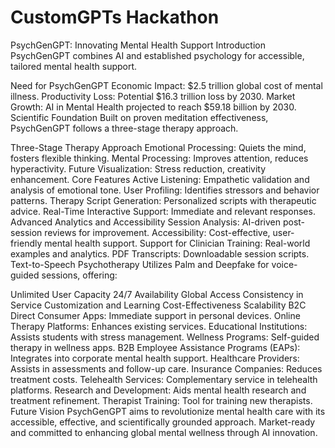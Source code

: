 # CustomGPTs Hackathon

PsychGenGPT: Innovating Mental Health Support
Introduction
PsychGenGPT combines AI and established psychology for accessible, tailored mental health support.

Need for PsychGenGPT
Economic Impact: $2.5 trillion global cost of mental illness.
Productivity Loss: Potential $16.3 trillion loss by 2030.
Market Growth: AI in Mental Health projected to reach $59.18 billion by 2030.
Scientific Foundation
Built on proven meditation effectiveness, PsychGenGPT follows a three-stage therapy approach.

Three-Stage Therapy Approach
Emotional Processing: Quiets the mind, fosters flexible thinking.
Mental Processing: Improves attention, reduces hyperactivity.
Future Visualization: Stress reduction, creativity enhancement.
Core Features
Active Listening: Empathetic validation and analysis of emotional tone.
User Profiling: Identifies stressors and behavior patterns.
Therapy Script Generation: Personalized scripts with therapeutic advice.
Real-Time Interactive Support: Immediate and relevant responses.
Advanced Analytics and Accessibility
Session Analysis: AI-driven post-session reviews for improvement.
Accessibility: Cost-effective, user-friendly mental health support.
Support for Clinician Training: Real-world examples and analytics.
PDF Transcripts: Downloadable session scripts.
Text-to-Speech Psychotherapy
Utilizes Palm and Deepfake for voice-guided sessions, offering:

Unlimited User Capacity
24/7 Availability
Global Access
Consistency in Service
Customization and Learning
Cost-Effectiveness
Scalability
B2C
Direct Consumer Apps: Immediate support in personal devices.
Online Therapy Platforms: Enhances existing services.
Educational Institutions: Assists students with stress management.
Wellness Programs: Self-guided therapy in wellness apps.
B2B
Employee Assistance Programs (EAPs): Integrates into corporate mental health support.
Healthcare Providers: Assists in assessments and follow-up care.
Insurance Companies: Reduces treatment costs.
Telehealth Services: Complementary service in telehealth platforms.
Research and Development: Aids mental health research and treatment refinement.
Therapist Training: Tool for training new therapists.
Future Vision
PsychGenGPT aims to revolutionize mental health care with its accessible, effective, and scientifically grounded approach. Market-ready and committed to enhancing global mental wellness through AI innovation.
